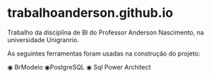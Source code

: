 # trabalhoanderson.github.io

Trabalho da disciplina de BI do Professor Anderson Nascimento, na universidade Unigranrio.

As seguintes ferramentas foram usadas na construção do projeto:

◉ BrModelo
◉PostgreSQL
◉ Sql Power Architect



